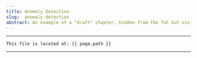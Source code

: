 ```yaml
---
title: Anomaly Detection
slug:  anomaly-detection
abstract: An example of a "draft" chapter, hidden from the ToC but visible in the outline.
---
```



---
```
This file is located at: {{ page.path }}
```
---



